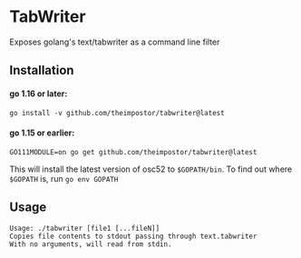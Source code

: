 # TabWriter
Exposes golang's text/tabwriter as a command line filter

## Installation

#### go 1.16 or later:

```
go install -v github.com/theimpostor/tabwriter@latest
```

#### go 1.15 or earlier:
```
GO111MODULE=on go get github.com/theimpostor/tabwriter@latest
```

This will install the latest version of osc52 to `$GOPATH/bin`. To find out where `$GOPATH` is, run `go env GOPATH`

## Usage
```
Usage: ./tabwriter [file1 [...fileN]]
Copies file contents to stdout passing through text.tabwriter
With no arguments, will read from stdin.
```
